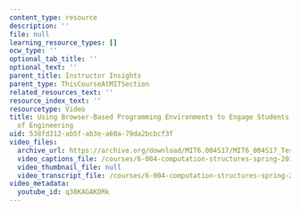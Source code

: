 ```yaml
---
content_type: resource
description: ''
file: null
learning_resource_types: []
ocw_type: ''
optional_tab_title: ''
optional_text: ''
parent_title: Instructor Insights
parent_type: ThisCourseAtMITSection
related_resources_text: ''
resource_index_text: ''
resourcetype: Video
title: Using Browser-Based Programming Environments to Engage Students in the Practice
  of Engineering
uid: 538fd312-ab5f-ab3e-a60a-79da2bcbcf3f
video_files:
  archive_url: https://archive.org/download/MIT6.004S17/MIT6_004S17_Terman_Interview_300k.mp4
  video_captions_file: /courses/6-004-computation-structures-spring-2017/24a924adce3750b5bf869c5bdac0c059_q38KAGAKORk.vtt
  video_thumbnail_file: null
  video_transcript_file: /courses/6-004-computation-structures-spring-2017/3db6e69796a5a7ea032a8572cb841610_q38KAGAKORk.pdf
video_metadata:
  youtube_id: q38KAGAKORk
---
```

